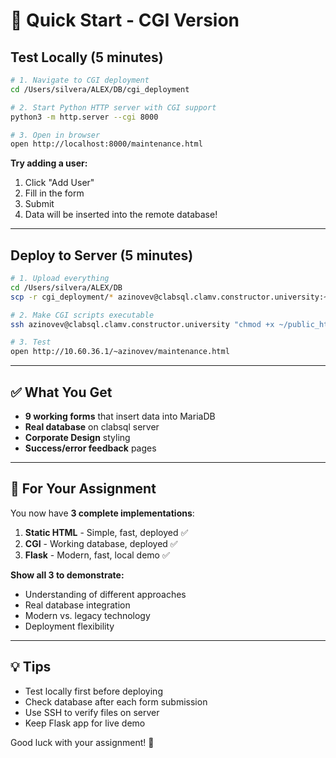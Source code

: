 # 🚀 Quick Start - CGI Version

## Test Locally (5 minutes)

```bash
# 1. Navigate to CGI deployment
cd /Users/silvera/ALEX/DB/cgi_deployment

# 2. Start Python HTTP server with CGI support
python3 -m http.server --cgi 8000

# 3. Open in browser
open http://localhost:8000/maintenance.html
```

**Try adding a user:**
1. Click "Add User"
2. Fill in the form
3. Submit
4. Data will be inserted into the remote database!

---

## Deploy to Server (5 minutes)

```bash
# 1. Upload everything
cd /Users/silvera/ALEX/DB
scp -r cgi_deployment/* azinovev@clabsql.clamv.constructor.university:~/public_html/

# 2. Make CGI scripts executable
ssh azinovev@clabsql.clamv.constructor.university "chmod +x ~/public_html/cgi-bin/*.cgi"

# 3. Test
open http://10.60.36.1/~azinovev/maintenance.html
```

---

## ✅ What You Get

- **9 working forms** that insert data into MariaDB
- **Real database** on clabsql server
- **Corporate Design** styling
- **Success/error feedback** pages

---

## 🎯 For Your Assignment

You now have **3 complete implementations**:

1. **Static HTML** - Simple, fast, deployed ✅
2. **CGI** - Working database, deployed ✅
3. **Flask** - Modern, fast, local demo ✅

**Show all 3 to demonstrate:**
- Understanding of different approaches
- Real database integration
- Modern vs. legacy technology
- Deployment flexibility

---

## 💡 Tips

- Test locally first before deploying
- Check database after each form submission
- Use SSH to verify files on server
- Keep Flask app for live demo

Good luck with your assignment! 🎉

